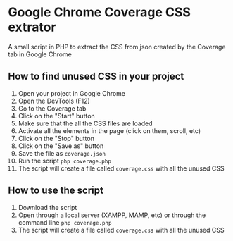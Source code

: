 # Google Chrome Coverage CSS extrator
 A small script in PHP to extract the CSS from json created by the Coverage tab in Google Chrome

## How to find unused CSS in your project
1. Open your project in Google Chrome
2. Open the DevTools (F12)
3. Go to the Coverage tab
4. Click on the "Start" button
5. Make sure that the all the CSS files are loaded
6. Activate all the elements in the page (click on them, scroll, etc)
7. Click on the "Stop" button
8. Click on the "Save as" button
9. Save the file as `coverage.json`
10. Run the script `php coverage.php`
11. The script will create a file called `coverage.css` with all the unused CSS

## How to use the script
1. Download the script
2. Open through a local server (XAMPP, MAMP, etc) or through the command line `php coverage.php`
3. The script will create a file called `coverage.css` with all the unused CSS